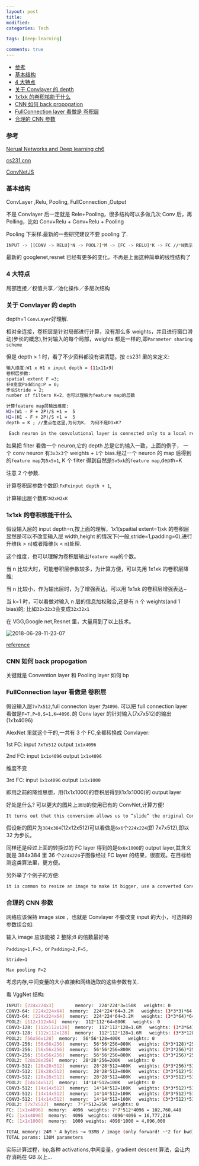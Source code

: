 ```yaml
---
layout: post
title:
modified:
categories: Tech

tags: [deep-learning]

comments: true
---
```


<!-- TOC -->

- [参考](#参考)
- [基本结构](#基本结构)
- [4 大特点](#4-大特点)
- [关于 Convlayer 的 depth](#关于-Convlayer-的-depth)
- [1x1xk 的卷积核能干什么](#1x1xk-的卷积核能干什么)
- [CNN 如何 back propogation](#CNN-如何-back-propogation)
- [FullConnection layer 看做是 卷积层](#FullConnection-layer-看做是-卷积层)
- [合理的 CNN 参数](#合理的-CNN-参数)

<!-- /TOC -->

### 参考

[Nerual Networks and Deep learning ch6](http://neuralnetworksanddeeplearning.com/chap6.html)

[cs231 cnn](http://cs231n.github.io/convolutional-networks/)

[ConvNetJS](https://cs.stanford.edu/people/karpathy/convnetjs/demo/cifar10.html)

### 基本结构

ConvLayer ,Relu, Pooling, FullConnection ,Output

不是 Convlayer 后一定就是 Rele+Pooling，很多结构可以多做几次 Conv 后，再 Polling，比如 Conv+Relu + Conv+Relu + Pooling

Pooling 下采样.最新的一些研究建议不要 pooling 了.

```sh
INPUT -> [[CONV -> RELU]*N -> POOL?]*M -> [FC -> RELU]*K -> FC //*N表示重复N次
```

最新的 googlenet,resnet 已经有更多的变化，不再是上面这种简单的线性结构了

### 4 大特点

局部连接／权值共享／池化操作／多层次结构

### 关于 Convlayer 的 depth

depth=1 `ConvLayer`好理解.

相对全连接，卷积层是针对局部进行计算，没有那么多 weights，并且进行窗口滑动(步长的概念),针对输入的每个局部，weights 都是一样的,即`Parameter sharing scheme`

但是 depth > 1 时，看了不少资料都没有讲清楚。按 cs231 里的来定义:

```sh
输入维度:W1 x H1 x input depth = (11x11x9)
卷积层参数:
spatial extent F =3;
补0宽度Padding:P = 0;
步长Stride = 2;
number of filters K=2，也可以理解为feature map的层数

计算feature map层输出维度:
W2=(W1 - F + 2P)/S +1 =  5
H2=(H1 - F + 2P)/S +1 =  5
depth = K ; //重点在这里,为何为K，　为何不是D1xK?
```

```sh
 Each neuron in the convolutional layer is connected only to a local region in the input volume spatially, but to the full depth
```

如果把 filter 看做一个 neuron,它的 depth 总是它的输入一致，上面的例子，
一个 conv neuron 有`3x3x3`个 weights + `1`个 bias.经过一个 neuron 的 map 后得到的`feature map`为`5x5x1`, K 个 filter 得到自然是`5x5xk`的`feature map`,depth=K

注意 2 个参数.

计算卷积层参数个数即:`FxFxinput depth + 1`,

计算输出层个数即:`W2xH2xK`

### 1x1xk 的卷积核能干什么

假设输入层的 input depth=n,按上面的理解，1x1(spaitial extent=1)xk 的卷积层显然是可以不改变输入层 width,height 的情况下(一般,stride=1,padding=0),进行升维(k > n)或者降维(k < n)处理.

这个维度，也可以理解为卷积层输出`feature map`的个数。

当 n 比较大时，可能卷积层参数较多，为计算方便，可以先用 1x1xk 的卷积层降维;

当 n 比较小，作为输出层时，为了增强表达，可以用 1x1xk 的卷积层增强表达~

当 k=1 时，可以看做对输入 n 层的信息加权融合,还是有 n 个 weights(and 1 bias)的; 比如`32x32x3`会变成`32x32x1`

在 VGG,Google net,Resnet 里，大量用到了以上技术。

![2018-06-28-11-23-07](https://images-1257933000.cos.ap-chengdu.myqcloud.com/2018-06-28-11-23-07.png)

[reference](https://zhuanlan.zhihu.com/p/31319322)

### CNN 如何 back propogation

关键就是 Convention layer 和 Pooling layer 如何 bp

### FullConnection layer 看做是 卷积层

假设输入层`7x7x512`,full connecton layer 为`4096`. 可以把 full connection layer 看做是`F=7,P=0,S=1,K=4096.`的 Conv layer 的针对输入(7x7x512)的输出(1x1x4096)

AlexNet 里就这个干的,一共有 3 个 FC,全都转换成 Convlayer:

1st FC: input `7x7x512` output `1x1x4096`

2nd FC: input `1x1x4096` output `1x1x4096`

维度不变

3rd FC: input `1x1x4096` output `1x1x1000`

即用之前的降维思想，用(1x1x1000)的卷积层得到(1x1x1000)的 output layer

好处是什么? 可以更大的图片上`滑动`的使用已有的 ConvNet,计算方便!

```sh
It turns out that this conversion allows us to “slide” the original ConvNet very efficiently across many spatial positions in a larger image, in a single forward pass.
```

假设新的图片为`384x384`(12x12x512)可以看做是`6x6`个`224x224`(即 7x7x512),即以 32 为步长。

同样还是经过上面的转换过的 FC layer 得到的是`6x6x1000`的 output layer,其含义就是 384x384 里 36 个`224x224`子图像经过 FC layer 的结果，很直观。在目标检测这类算法里，更方便。

另外举了个例子的方便:

```sh
it is common to resize an image to make it bigger, use a converted ConvNet to evaluate the class scores at many spatial positions and then average the class scores.
```

### 合理的 CNN 参数

网络应该保持 image size ，也就是 Convlayer 不要改变 input 的大小，可选择的参数组合如:

输入 image 应该能被 2 整除;8 的倍数最好咯

`Padding=1,F=3,` or `Padding=2,F=5,`

`Stride=1`

`Max pooling F=2`

考虑内存,中间变量的大小直接和网络选取的这些参数有关.

看 VggNet 结构:

```sh
INPUT: [224x224x3]        memory:  224*224*3=150K   weights: 0
CONV3-64: [224x224x64]  memory:  224*224*64=3.2M   weights: (3*3*3)*64 = 1,728
CONV3-64: [224x224x64]  memory:  224*224*64=3.2M   weights: (3*3*64)*64 = 36,864
POOL2: [112x112x64]  memory:  112*112*64=800K   weights: 0
CONV3-128: [112x112x128]  memory:  112*112*128=1.6M   weights: (3*3*64)*128 = 73,728
CONV3-128: [112x112x128]  memory:  112*112*128=1.6M   weights: (3*3*128)*128 = 147,456
POOL2: [56x56x128]  memory:  56*56*128=400K   weights: 0
CONV3-256: [56x56x256]  memory:  56*56*256=800K   weights: (3*3*128)*256 = 294,912
CONV3-256: [56x56x256]  memory:  56*56*256=800K   weights: (3*3*256)*256 = 589,824
CONV3-256: [56x56x256]  memory:  56*56*256=800K   weights: (3*3*256)*256 = 589,824
POOL2: [28x28x256]  memory:  28*28*256=200K   weights: 0
CONV3-512: [28x28x512]  memory:  28*28*512=400K   weights: (3*3*256)*512 = 1,179,648
CONV3-512: [28x28x512]  memory:  28*28*512=400K   weights: (3*3*512)*512 = 2,359,296
CONV3-512: [28x28x512]  memory:  28*28*512=400K   weights: (3*3*512)*512 = 2,359,296
POOL2: [14x14x512]  memory:  14*14*512=100K   weights: 0
CONV3-512: [14x14x512]  memory:  14*14*512=100K   weights: (3*3*512)*512 = 2,359,296
CONV3-512: [14x14x512]  memory:  14*14*512=100K   weights: (3*3*512)*512 = 2,359,296
CONV3-512: [14x14x512]  memory:  14*14*512=100K   weights: (3*3*512)*512 = 2,359,296
POOL2: [7x7x512]  memory:  7*7*512=25K  weights: 0
FC: [1x1x4096]  memory:  4096  weights: 7*7*512*4096 = 102,760,448
FC: [1x1x4096]  memory:  4096  weights: 4096*4096 = 16,777,216
FC: [1x1x1000]  memory:  1000 weights: 4096*1000 = 4,096,000

TOTAL memory: 24M * 4 bytes ~= 93MB / image (only forward! ~*2 for bwd)
TOTAL params: 138M parameters
```

实际计算过程，bp,各种 activations,中间变量，gradient descent 算法，会让内存消耗在 GB 以上...
